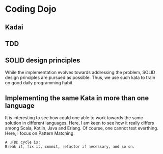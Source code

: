 # Coding Dojo
## Kadai 
## TDD
## SOLID design principles
While the implementation evolves towards addressing the problem, SOLID design principles are pursued as possible. Thus, we use such kata to train on good daily programming habit.

## Implementing the same Kata in more than one language
It is interesting to see how could one able to work towards the same solution in different languages. Here, I am keen to see how it really differs among Scala, Kotlin, Java and Erlang. Of course, one cannot test everthing. Here, I focus on Pattern Matching. 

``` 
A uTDD cycle is:
Break it, fix it, commit, refactor if necessary, and so on.
```
